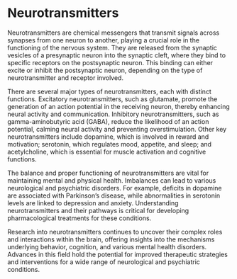 <!--
source: GPT-4o
tags: transmitters messengers
-->

# Neurotransmitters

Neurotransmitters are chemical messengers that transmit signals across synapses from one neuron to another, playing a crucial role in the functioning of the nervous system. They are released from the synaptic vesicles of a presynaptic neuron into the synaptic cleft, where they bind to specific receptors on the postsynaptic neuron. This binding can either excite or inhibit the postsynaptic neuron, depending on the type of neurotransmitter and receptor involved.

There are several major types of neurotransmitters, each with distinct functions. Excitatory neurotransmitters, such as glutamate, promote the generation of an action potential in the receiving neuron, thereby enhancing neural activity and communication. Inhibitory neurotransmitters, such as gamma-aminobutyric acid (GABA), reduce the likelihood of an action potential, calming neural activity and preventing overstimulation. Other key neurotransmitters include dopamine, which is involved in reward and motivation; serotonin, which regulates mood, appetite, and sleep; and acetylcholine, which is essential for muscle activation and cognitive functions.

The balance and proper functioning of neurotransmitters are vital for maintaining mental and physical health. Imbalances can lead to various neurological and psychiatric disorders. For example, deficits in dopamine are associated with Parkinson’s disease, while abnormalities in serotonin levels are linked to depression and anxiety. Understanding neurotransmitters and their pathways is critical for developing pharmacological treatments for these conditions.

Research into neurotransmitters continues to uncover their complex roles and interactions within the brain, offering insights into the mechanisms underlying behavior, cognition, and various mental health disorders. Advances in this field hold the potential for improved therapeutic strategies and interventions for a wide range of neurological and psychiatric conditions.
